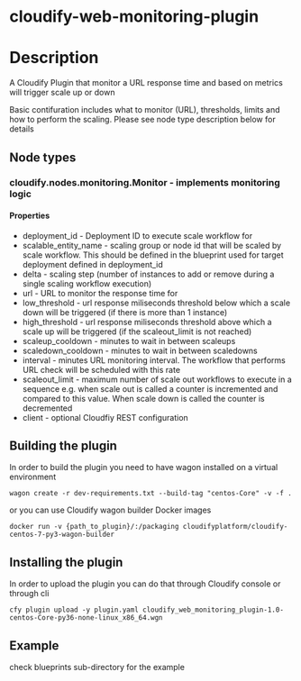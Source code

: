 cloudify-web-monitoring-plugin
===================


# Description

A Cloudify Plugin that monitor a URL response time and based on metrics will trigger scale up or down

Basic contifuration includes what to monitor (URL), thresholds, limits and how to perform the scaling. Please see node type description below for details

## Node types

### cloudify.nodes.monitoring.Monitor - implements monitoring logic
#### Properties
- deployment_id - Deployment ID to execute scale workflow for
- scalable_entity_name - scaling group or node id that will be scaled by scale workflow. This should be defined in the blueprint used for target deployment defined in deployment_id
- delta - scaling step (number of instances to add or remove during a single scaling workflow execution)
- url - URL to monitor the response time for
- low_threshold - url response miliseconds threshold below which a scale down will be triggered (if there is more than 1 instance)
- high_threshold - url response miliseconds threshold above which a scale up will be triggered (if the scaleout_limit is not reached)
- scaleup_cooldown - minutes to wait in between scaleups
- scaledown_cooldown - minutes to wait in between scaledowns
- interval - minutes URL monitoring interval. The workflow that performs URL check will be scheduled with this rate
- scaleout_limit - maximum number of scale out workflows to execute in a sequence e.g. when scale out is called a counter is incremented and compared to this value. When scale down is called the counter is decremented
- client - optional Cloudfiy REST configuration

## Building the plugin

In order to build the plugin you need to have wagon installed on a virtual environment

```
wagon create -r dev-requirements.txt --build-tag "centos-Core" -v -f .
```

or you can use Cloudify wagon builder Docker images

```
docker run -v {path_to_plugin}/:/packaging cloudifyplatform/cloudify-centos-7-py3-wagon-builder
```


## Installing the plugin

In order to upload the plugin you can do that through Cloudify console or through cli

```
cfy plugin upload -y plugin.yaml cloudify_web_monitoring_plugin-1.0-centos-Core-py36-none-linux_x86_64.wgn
```

## Example

check blueprints sub-directory for the example
